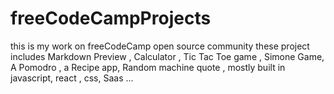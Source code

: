 # freeCodeCampProjects
this is my work on freeCodeCamp open source community  these project includes Markdown Preview , Calculator , Tic Tac Toe game , Simone Game, A Pomodro  , a Recipe app, Random machine quote , mostly built in javascript, react , css, Saas ... 
